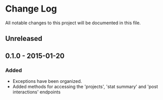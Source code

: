 # Change Log
All notable changes to this project will be documented in this file.

## Unreleased

## 0.1.0 - 2015-01-20
### Added
- Exceptions have been organized.
- Added methods for accessing the 'projects', 'stat summary' and 'post interactions' endpoints

